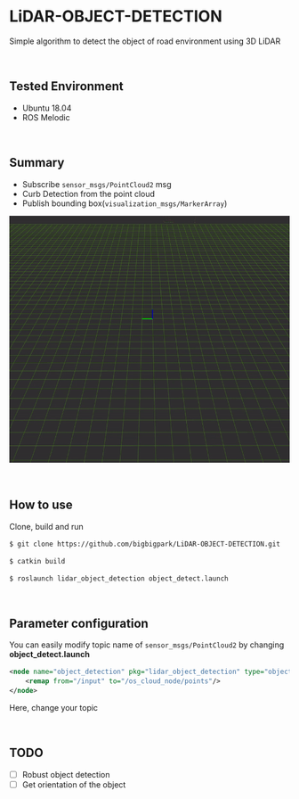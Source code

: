 # LiDAR-OBJECT-DETECTION

Simple algorithm to detect the object of road environment using 3D LiDAR <br/>

<br/>

## Tested Environment

- Ubuntu 18.04
- ROS Melodic

<br/>

## Summary

* Subscribe `sensor_msgs/PointCloud2` msg
* Curb Detection from the point cloud
* Publish bounding box(`visualization_msgs/MarkerArray`)

![](/lidar-object.gif)

<br/>

## How to use

Clone, build and run

~~~bash
$ git clone https://github.com/bigbigpark/LiDAR-OBJECT-DETECTION.git
~~~

~~~bash
$ catkin build
~~~

~~~bash
$ roslaunch lidar_object_detection object_detect.launch
~~~

<br/>

## Parameter configuration

You can easily modify topic name of `sensor_msgs/PointCloud2` by changing **object_detect.launch** <br/>

~~~xml
<node name="object_detection" pkg="lidar_object_detection" type="object_detection" output="screen" respawn="true">
    <remap from="/input" to="/os_cloud_node/points"/>
</node>
~~~

Here, change your topic <br/>

<br/>

## TODO

- [ ] Robust object detection
- [ ] Get orientation of the object
